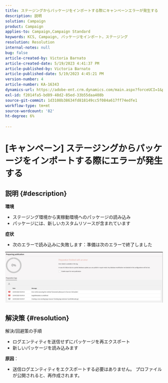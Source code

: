 ```yaml
---
title: ステージングからパッケージをインポートする際にキャンペーンエラーが発生する
description: 説明
solution: Campaign
product: Campaign
applies-to: Campaign,Campaign Standard
keywords: KCS, Campaign, パッケージをインポート，ステージング
resolution: Resolution
internal-notes: null
bug: false
article-created-by: Victoria Barnato
article-created-date: 5/19/2023 4:41:37 PM
article-published-by: Victoria Barnato
article-published-date: 5/19/2023 4:45:21 PM
version-number: 4
article-number: KA-16343
dynamics-url: https://adobe-ent.crm.dynamics.com/main.aspx?forceUCI=1&pagetype=entityrecord&etn=knowledgearticle&id=3a456c02-64f6-ed11-8848-6045bd0065b6
exl-id: f2014fa5-bd89-48d2-85ed-33b55daa408b
source-git-commit: 1d3108b38634fd818149cc5f084a617ff74edfe1
workflow-type: tm+mt
source-wordcount: '82'
ht-degree: 6%

---
```


# [キャンペーン] ステージングからパッケージをインポートする際にエラーが発生する

## 説明 {#description}

<b>環境</b>
- ステージング環境から実稼動環境へのパッケージの読み込み
- パッケージには、新しいカスタムリソースが含まれています

<b>症状</b>
- 次のエラーで読み込みに失敗します：準備は次のエラーで終了しました


![](assets/___3b456c02-64f6-ed11-8848-6045bd0065b6___.jpeg)




## 解決策 {#resolution}

解決/回避策の手順
- ログエンティティを送信せずにパッケージを再エクスポート
- 新しいパッケージを読み込みます

<b>原因</b>：
- 送信ログエンティティをエクスポートする必要はありません。 プロファイルが公開されると、再作成されます。
